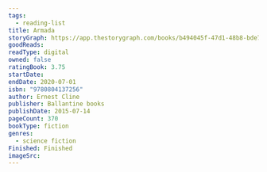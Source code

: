```yaml
---
tags:
  - reading-list
title: Armada
storyGraph: https://app.thestorygraph.com/books/b494045f-47d1-48b8-bde7-70b739313bff
goodReads:
readType: digital
owned: false
ratingBook: 3.75
startDate:
endDate: 2020-07-01
isbn: "9780804137256"
author: Ernest Cline
publisher: Ballantine books
publishDate: 2015-07-14
pageCount: 370
bookType: fiction
genres:
  - science fiction
Finished: Finished
imageSrc:
---
```

